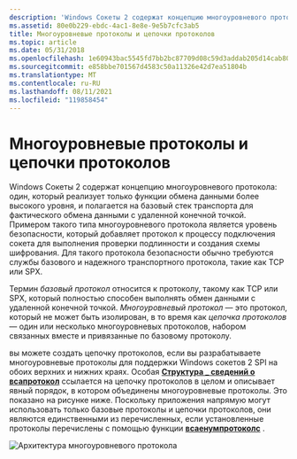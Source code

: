 ```yaml
---
description: 'Windows Сокеты 2 содержат концепцию многоуровневого протокола: один, который реализует только функции обмена данными более высокого уровня, и полагается на базовый стек транспорта для фактического обмена данными с удаленной конечной точкой.'
ms.assetid: 80e0b229-ebdc-4ac1-8e8e-9e5b7cfc3ab5
title: Многоуровневые протоколы и цепочки протоколов
ms.topic: article
ms.date: 05/31/2018
ms.openlocfilehash: 1e60943bac5545fd7bb2bc87709d08c59d3addab205d14cab80687596721b973
ms.sourcegitcommit: e858bbe701567d4583c50a11326e42d7ea51804b
ms.translationtype: MT
ms.contentlocale: ru-RU
ms.lasthandoff: 08/11/2021
ms.locfileid: "119858454"
---
```

# <a name="layered-protocols-and-protocol-chains"></a>Многоуровневые протоколы и цепочки протоколов

Windows Сокеты 2 содержат концепцию многоуровневого протокола: один, который реализует только функции обмена данными более высокого уровня, и полагается на базовый стек транспорта для фактического обмена данными с удаленной конечной точкой. Примером такого типа многоуровневого протокола является уровень безопасности, который добавляет протокол к процессу подключения сокета для выполнения проверки подлинности и создания схемы шифрования. Для такого протокола безопасности обычно требуются службы базового и надежного транспортного протокола, такие как TCP или SPX.

Термин *базовый протокол* относится к протоколу, такому как TCP или SPX, который полностью способен выполнять обмен данными с удаленной конечной точкой. *Многоуровневый протокол* — это протокол, который не может быть изолирован, в то время как *цепочка протоколов* — один или несколько многоуровневых протоколов, набором связанных вместе и привязанные по базовому протоколу.

вы можете создать цепочку протоколов, если вы разрабатываете многоуровневые протоколы для поддержки Windows сокетов 2 SPI на обоих верхних и нижних краях. Особая [**Структура \_ сведений о всапротокол**](/windows/win32/api/winsock2/ns-winsock2-wsaprotocol_infoa) ссылается на цепочку протоколов в целом и описывает явный порядок, в котором объединены многоуровневые протоколы. Это показано на рисунке ниже. Поскольку приложения напрямую могут использовать только базовые протоколы и цепочки протоколов, они являются единственными из перечисленных, если установленные протоколы перечислены с помощью функции [**всаенумпротоколс**](/windows/desktop/api/Winsock2/nf-winsock2-wsaenumprotocolsa) .

![Архитектура многоуровневого протокола](images/ovrvw2-3.png)

 

 
